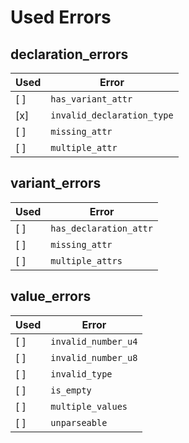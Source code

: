 # Used Errors

## declaration_errors

| Used | Error                      |
| ---- | -------------------------- |
| [ ]  | `has_variant_attr`         |
| [x]  | `invalid_declaration_type` |
| [ ]  | `missing_attr`             |
| [ ]  | `multiple_attr`            |

## variant_errors

| Used | Error                  |
| ---- | ---------------------- |
| [ ]  | `has_declaration_attr` |
| [ ]  | `missing_attr`         |
| [ ]  | `multiple_attrs`       |

## value_errors

| Used | Error               |
| ---- | ------------------- |
| [ ]  | `invalid_number_u4` |
| [ ]  | `invalid_number_u8` |
| [ ]  | `invalid_type`      |
| [ ]  | `is_empty`          |
| [ ]  | `multiple_values`   |
| [ ]  | `unparseable`       |
